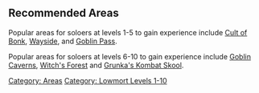 ## Recommended Areas

Popular areas for soloers at levels 1-5 to gain experience include [Cult
of Bonk](:Category:_Cult_Of_Bonk "wikilink"),
[Wayside](:Category:_Wayside "wikilink"), and [Goblin
Pass](:Category:_Goblin_Pass "wikilink").

Popular areas for soloers at levels 6-10 to gain experience include
[Goblin Caverns](:Category:_Goblin_Caverns "wikilink"), [Witch's
Forest](:Category:_Witch's_Forest "wikilink") and [Grunka's Kombat
Skool](:Category:_Grunka's_Kombat_Skool "wikilink").

[Category: Areas](Category:_Areas "wikilink") [Category: Lowmort Levels
1-10](Category:_Lowmort_Levels_1-10 "wikilink")
